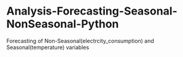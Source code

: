 # Analysis-Forecasting-Seasonal-NonSeasonal-Python
Forecasting of Non-Seasonal(electrcity_consumption) and Seasonal(temperature) variables
